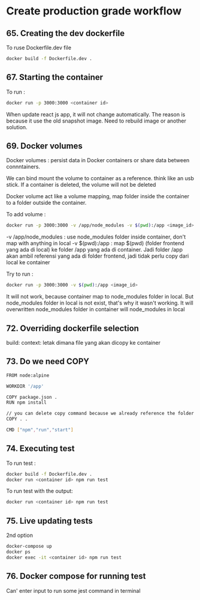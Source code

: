 # Create production grade workflow

## 65. Creating the dev dockerfile

To ruse Dockerfile.dev file

```sh
docker build -f Dockerfile.dev .
```

## 67. Starting the container

To run :

```sh
docker run -p 3000:3000 <container id>
```

When update react js app, it will not change automatically. The reason is because it use the old snapshot image. Need to rebuild image or another solution.

## 69. Docker volumes

Docker volumes : persist data in Docker containers or share data between connntainers.

We can bind mount the volume to container as a reference. think like an usb stick. If a container is deleted, the volume will not be deleted


Docker volume act like a volume mapping, map folder inside the container to a folder outside the container.

To add volume :

```sh
docker run -p 3000:3000 -v /app/node_modules -v $(pwd):/app <image_id>
```

-v /app/node_modules : use node_modules folder inside container, don't map with anything in local
-v $(pwd):/app : map $(pwd) (folder frontend yang ada di local) ke folder /app yang ada di container. Jadi folder /app akan ambil referensi yang ada di folder frontend, jadi tidak perlu copy dari local ke container

Try to run :

```sh
docker run -p 3000:3000 -v $(pwd):/app <image_id>
```

It will not work, because container map to node_modules folder in local. But node_modules folder in local is not exist, that's why it wasn't working. It will overwritten node_modules folder in container will node_modules in local

## 72. Overriding dockerfile selection

build: 
      context: letak dimana file yang akan dicopy ke container

## 73. Do we need COPY

```sh
FROM node:alpine

WORKDIR '/app'

COPY package.json .
RUN npm install

// you can delete copy command because we already reference the folder from local to container
COPY . .

CMD ["npm","run","start"]
```

## 74. Executing test

To run test :

```sh
docker build -f Dockerfile.dev .
docker run <container id> npm run test
```

To run test with the output:

```sh
docker run <container id> npm run test
```

## 75. Live updating tests

2nd option

```sh
docker-compose up
docker ps
docker exec -it <container id> npm run test
```

## 76. Docker compose for running test

Can' enter input to run some jest command in terminal